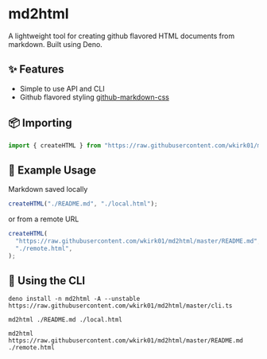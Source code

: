 # md2html

A lightweight tool for creating github flavored HTML documents from markdown.
Built using Deno.

## ✨ Features

- Simple to use API and CLI
- Github flavored styling
  [github-markdown-css](https://github.com/sindresorhus/github-markdown-css)

## 📦 Importing

```typescript
import { createHTML } from "https://raw.githubusercontent.com/wkirk01/md2html/master/mod.ts";
```

## 📖 Example Usage

Markdown saved locally

```typescript
createHTML("./README.md", "./local.html");
```

or from a remote URL

```typescript
createHTML(
  "https://raw.githubusercontent.com/wkirk01/md2html/master/README.md",
  "./remote.html",
);
```

## 🚀 Using the CLI

```shell
deno install -n md2html -A --unstable https://raw.githubusercontent.com/wkirk01/md2html/master/cli.ts

md2html ./README.md ./local.html

md2html https://raw.githubusercontent.com/wkirk01/md2html/master/README.md ./remote.html
```
